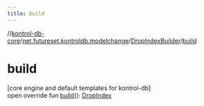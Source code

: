 ```yaml
---
title: build
---
```

//[kontrol-db-core](../../../index.html)/[net.futureset.kontroldb.modelchange](../index.html)/[DropIndexBuilder](index.html)/[build](build.html)



# build



[core engine and default templates for kontrol-db]\
open override fun [build](build.html)(): [DropIndex](../-drop-index/index.html)




